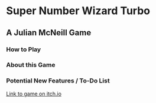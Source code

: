 # Super Number Wizard Turbo
## A Julian McNeill Game



### How to Play


### About this Game


### Potential New Features / To-Do List


[Link to game on itch.io]()

